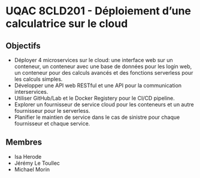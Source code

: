 # <b>UQAC 8CLD201 - Déploiement d’une calculatrice sur le cloud</b>

## Objectifs
- Déployer 4 microservices sur le cloud: une interface web sur un conteneur, un conteneur avec une base de données pour les login web, un conteneur pour des calculs avancés et des fonctions serverless pour les calculs simples.
- Développer une API web RESTful et une API pour la communication interservices.
- Utiliser GitHub/Lab et le Docker Registery pour le CI/CD pipeline.
- Explorer un fournisseur de service cloud pour les conteneurs et un autre fournisseur pour le serverless.
- Planifier le maintien de service dans le cas de sinistre pour chaque fournisseur et chaque service.

## Membres
- Isa Herode
- Jérémy Le Toullec 
- Michael Morin
